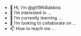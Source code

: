 - 👋 Hi, I’m @git1964lakbira
- 👀 I’m interested in ...
- 🌱 I’m currently learning ...
- 💞️ I’m looking to collaborate on ...
- 📫 How to reach me ...

<!---
git1964lakbira/git1964lakbira is a ✨ special ✨ repository because its `README.md` (this file) appears on your GitHub profile.
You can click the Preview link to take a look at your changes.
--->
